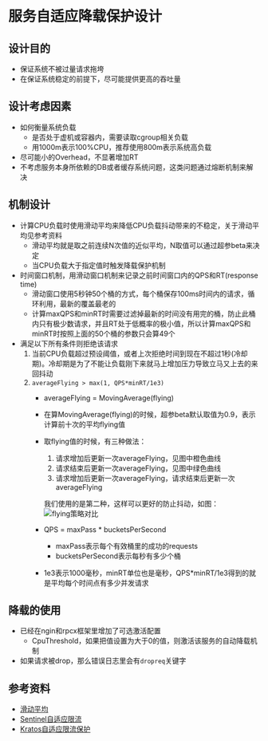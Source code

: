 # 服务自适应降载保护设计

## 设计目的

* 保证系统不被过量请求拖垮
* 在保证系统稳定的前提下，尽可能提供更高的吞吐量

## 设计考虑因素

* 如何衡量系统负载
  * 是否处于虚机或容器内，需要读取cgroup相关负载
  * 用1000m表示100%CPU，推荐使用800m表示系统高负载
* 尽可能小的Overhead，不显著增加RT
* 不考虑服务本身所依赖的DB或者缓存系统问题，这类问题通过熔断机制来解决

## 机制设计

* 计算CPU负载时使用滑动平均来降低CPU负载抖动带来的不稳定，关于滑动平均见参考资料
  * 滑动平均就是取之前连续N次值的近似平均，N取值可以通过超参beta来决定
  * 当CPU负载大于指定值时触发降载保护机制
* 时间窗口机制，用滑动窗口机制来记录之前时间窗口内的QPS和RT(response time)
  * 滑动窗口使用5秒钟50个桶的方式，每个桶保存100ms时间内的请求，循环利用，最新的覆盖最老的
  * 计算maxQPS和minRT时需要过滤掉最新的时间没有用完的桶，防止此桶内只有极少数请求，并且RT处于低概率的极小值，所以计算maxQPS和minRT时按照上面的50个桶的参数只会算49个
* 满足以下所有条件则拒绝该请求
	1. 当前CPU负载超过预设阈值，或者上次拒绝时间到现在不超过1秒(冷却期)。冷却期是为了不能让负载刚下来就马上增加压力导致立马又上去的来回抖动
	2. `averageFlying > max(1, QPS*minRT/1e3)`
		* averageFlying = MovingAverage(flying)
		* 在算MovingAverage(flying)的时候，超参beta默认取值为0.9，表示计算前十次的平均flying值
		* 取flying值的时候，有三种做法：
			1. 请求增加后更新一次averageFlying，见图中橙色曲线
			2. 请求结束后更新一次averageFlying，见图中绿色曲线
			3. 请求增加后更新一次averageFlying，请求结束后更新一次averageFlying

			我们使用的是第二种，这样可以更好的防止抖动，如图：
			![flying策略对比](images/shedding_flying.jpg)
		* QPS = maxPass * bucketsPerSecond
			* maxPass表示每个有效桶里的成功的requests
			* bucketsPerSecond表示每秒有多少个桶
		* 1e3表示1000毫秒，minRT单位也是毫秒，QPS*minRT/1e3得到的就是平均每个时间点有多少并发请求

## 降载的使用

* 已经在ngin和rpcx框架里增加了可选激活配置
  * CpuThreshold，如果把值设置为大于0的值，则激活该服务的自动降载机制
* 如果请求被drop，那么错误日志里会有`dropreq`关键字

## 参考资料

* [滑动平均](https://www.cnblogs.com/wuliytTaotao/p/9479958.html)
* [Sentinel自适应限流](https://github.com/alibaba/Sentinel/wiki/%E7%B3%BB%E7%BB%9F%E8%87%AA%E9%80%82%E5%BA%94%E9%99%90%E6%B5%81)
* [Kratos自适应限流保护](https://github.com/bilibili/kratos/blob/master/doc/wiki-cn/ratelimit.md)
